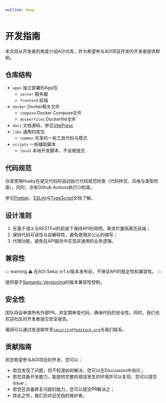 ```yaml
---
outline: deep
---
```


# 开发指南

本文将从开发者的角度介绍AOI仓库，并为希望参与AOI项目开发的开发者提供帮助。

## 仓库结构

- `apps` 独立部署的App包
  - `server` 服务器
  - `frontend` 前端
- `docker` Docker相关文件
  - `compose` Docker Compose文件
  - `dockerfiles` Dockerfile文件
- `docs` 文档源码，参见[VitePress](https://vitepress.dev)
- `libs` 通用的库包
  - `common` 共享的一些工具代码与模式
- `scripts` 一些辅助脚本
  - `local` 本地开发脚本，不会被提交

## 代码规范

仓库使用Husky在提交代码时自动执行代码规范检查（代码样式、风格与类型检查）。同时，亦有Github Actions执行CI检查。

参见[Prettier](https://prettier.io)、[ESLint](https://eslint.org)与[TypeScript](https://www.typescriptlang.org)文档了解。

## 设计准则

1. 在基于语义与RESTFul的前提下保持API的简明，需求尽量隔离在前端；
2. 保持代码可读性与自解释性，避免使用非公认的缩写；
3. 代理功能，避免在API服务中实现非通用的业务逻辑。

## 兼容性

::: warning
:warning: 在AOI Sekai (v1.x)版本发布前，不保证API的稳定性和兼容性。
:::

提供基于[Semantic Versioning](https://semver.org)的版本兼容性控制。

## 安全性

团队将会审查所有外部PR，并定期审查代码，确保代码的安全性。同时，我们也欢迎社区的开发者提交安全报告。

漏洞可以通过发送邮件至[`security@fedstack.org`](mailto:security@fedstack.org)与我们联系。

## 贡献指南

若您希望参与AOI项目的开发，您可以：

- 若您发现了问题，但不知道如何解决，您可以在Discussion中询问；
- 若您具备开发能力，能提供完整的错误发生的环境并可以复现，您可以提交Issue；
- 若您还具备修复问题的能力，您可以提交PR解决之；
- 除此之外，我们亦欢迎文档的维护者。
